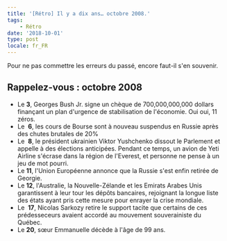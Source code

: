 ```yaml
---
title: '[Rétro] Il y a dix ans… octobre 2008.'
tags:
    - Rétro
date: '2018-10-01'
type: post
locale: fr_FR
---
```


Pour ne pas commettre les erreurs du passé, encore faut-il s'en souvenir.

<!-- more -->

## Rappelez-vous : octobre 2008

* Le **3**, Georges Bush Jr. signe un chèque de 700,000,000,000 dollars finançant un plan d'urgence de stabilisation de l'économie. Oui oui, 11 zéros.
* Le  **6**, les cours de Bourse sont à nouveau suspendus en Russie après des chutes brutales de 20%
* Le  **8**, le président ukrainien Viktor Yushchenko dissout le Parlement et appelle à des élections anticipées. Pendant ce temps, un avion de Yeti Airline s'écrase dans la région de l'Everest, et personne ne pense à un jeu de mot pourri.
* Le **11**, l'Union Européenne annonce que la Russie s'est enfin retirée de Georgie.
* Le **12**, l'Australie, la Nouvelle-Zélande et les Emirats Arabes Unis garantissent à leur tour les dépôts bancaires, rejoignant la longue liste des états ayant pris cette mesure pour enrayer la crise mondiale.
* Le  **17**, Nicolas Sarkozy retire le support tacite que certains de ces prédesseceurs avaient accordé au mouvement souverainiste du Québec.
* Le **20**, sœur Emmanuelle décède à l'âge de 99 ans.
